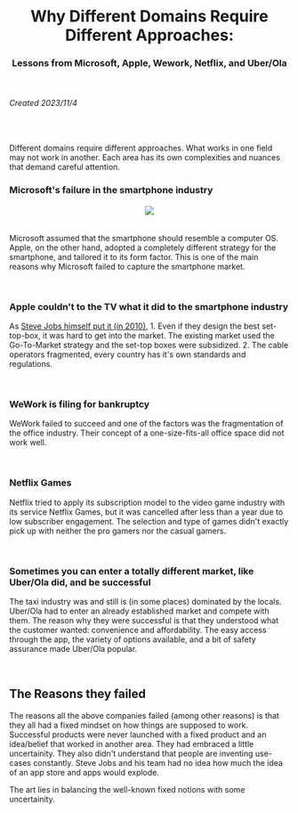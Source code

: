 <h1 align="center">Why Different Domains Require Different Approaches:</h1>

<h3 align="center">Lessons from Microsoft, Apple, Wework, Netflix, and Uber/Ola</h3>

<br>

###### Created 2023/11/4

<br>

Different domains require different approaches. What works in one field may not work in another. Each area has its own complexities and nuances that demand careful attention.

### Microsoft's failure in the smartphone industry

<h6 align="center">
  <img src="https://i0.wp.com/stratechery.com/wp-content/uploads/2023/11/attentuatinginnovation-2.png?w=240&ssl=1" />
</h6>

Microsoft assumed that the smartphone should resemble a computer OS. 
Apple, on the other hand, adopted a completely different strategy for the smartphone, and tailored it to its form factor. This is one of the main reasons why Microsoft failed to capture the smartphone market.

<br>

### Apple couldn't to the TV what it did to the smartphone industry

As [Steve Jobs himself put it (in 2010)](https://www.youtube.com/watch?v=i5f8bqYYwps&t=3675s), 1. Even if they design the best set-top-box, it was hard to get into the market. The existing market used the Go-To-Market strategy and the set-top boxes were subsidized. 2. The cable operators fragmented, every country has it's own standards and regulations.

<br>

### WeWork is filing for bankruptcy

WeWork failed to succeed and one of the factors was the fragmentation of the office industry. Their concept of a one-size-fits-all office space did not work well.

<br>

### Netflix Games

Netflix tried to apply its subscription model to the video game industry with its service Netflix Games, but it was cancelled after less than a year due to low subscriber engagement. The selection and type of games didn't exactly pick up with neither the pro gamers nor the casual gamers.

<br>

### Sometimes you can enter a totally different market, like Uber/Ola did, and be successful

The taxi industry was and still is (in some places) dominated by the locals. Uber/Ola had to enter an already established market and compete with them. The reason why they were successful is that they understood what the customer wanted: convenience and affordability. The easy access through the app, the variety of options available, and a bit of safety assurance made Uber/Ola popular.

<br>

## The Reasons they failed

The reasons all the above companies failed (among other reasons) is that they all had a fixed mindset on how things are supposed to work. 
Successful products were never launched with a fixed product and an idea/belief that worked in another area. They had embraced a little uncertainity.
They also didn't understand that people are inventing use-cases constantly. Steve Jobs and his team had no idea how much the idea of an app store and apps would explode. 

The art lies in balancing the well-known fixed notions with some uncertainity.


<br>
